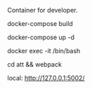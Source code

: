 Container for developer.

docker-compose build

docker-compose up -d

docker exec -it <containers id> /bin/bash 

cd att && webpack

local: http://127.0.0.1:5002/

